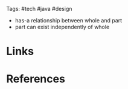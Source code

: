 Tags: #tech  #java #design

- has-a relationship between whole and part
- part can exist independently of whole

# Links

# References